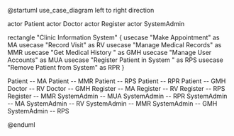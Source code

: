 @startuml use_case_diagram
left to right direction

actor Patient
actor Doctor
actor Register
actor SystemAdmin

rectangle "Clinic Information System" {
    usecase "Make Appointment" as MA
    usecase "Record Visit" as RV
    usecase "Manage Medical Records" as MMR
    usecase "Get Medical History " as GMH
    usecase "Manage User Accounts" as MUA
    usecase "Register Patient in System " as RPS
    usecase "Remove Patient from System" as RPR
}

Patient -- MA
Patient -- MMR
Patient -- RPS
Patient -- RPR
Patient -- GMH
Doctor -- RV
Doctor -- GMH
Register -- MA
Register -- RV
Register -- RPS
Register -- MMR
SystemAdmin -- MUA
SystemAdmin -- RPR
SystemAdmin -- MA
SystemAdmin -- RV
SystemAdmin -- MMR
SystemAdmin -- GMH
SystemAdmin -- RPS

@enduml

